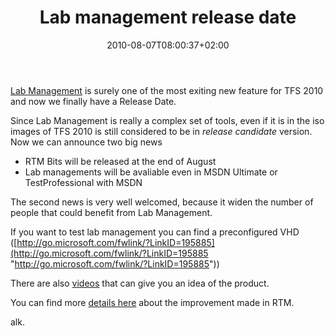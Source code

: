 ﻿---
title: "Lab management release date"
description: ""
date: 2010-08-07T08:00:37+02:00
draft: false
tags: [Lab Management]
categories: [Lab Management]
---
[Lab Management](http://blogs.msdn.com/b/lab_management/) is surely one of the most exiting new feature for TFS 2010 and now we finally have a Release Date.

Since Lab Management is really a complex set of tools, even if it is in the iso images of TFS 2010 is still considered to be in *release candidate* version. Now we can announce two big news

- RTM Bits will be released at the end of August
- Lab managements will be avaliable even in MSDN Ultimate or TestProfessional with MSDN

The second news is very well welcomed, because it widen the number of people that could benefit from Lab Management.

If you want to test lab management you can find a preconfigured VHD ([http://go.microsoft.com/fwlink/?LinkID=195885](http://go.microsoft.com/fwlink/?LinkID=195885 "http://go.microsoft.com/fwlink/?LinkID=195885"))

There are also [videos](http://go.microsoft.com/fwlink/?LinkID=195885) that can give you an idea of the product.

You can find more [details here](http://blogs.msdn.com/b/lab_management/archive/2010/08/04/general-availability-of-visual-studio-lab-management-announced.aspx) about the improvement made in RTM.

alk.
